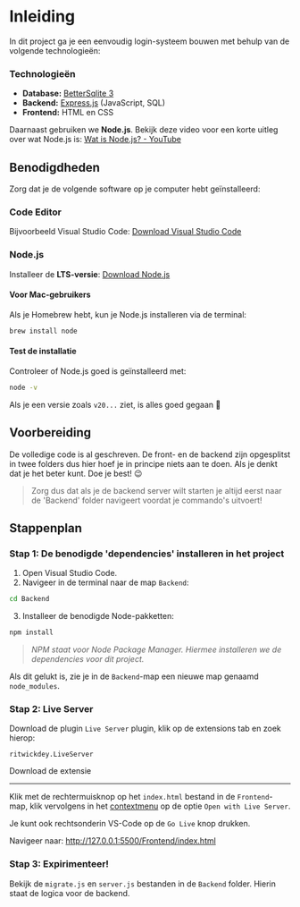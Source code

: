 # Inleiding

In dit project ga je een eenvoudig login-systeem bouwen met behulp van de volgende technologieën:

### Technologieën

* **Database:** [BetterSqlite 3](https://github.com/WiseLibs/better-sqlite3)
* **Backend:** [Express.js](https://www.npmjs.com/package/express) (JavaScript, SQL)
* **Frontend:** HTML en CSS

Daarnaast gebruiken we **Node.js**. Bekijk deze video voor een korte uitleg over wat Node.js is:
[Wat is Node.js? - YouTube](https://www.youtube.com/watch?v=akzvd9XQX4U&ab_channel=RusiruGunaratne)

## Benodigdheden

Zorg dat je de volgende software op je computer hebt geïnstalleerd:

### Code Editor

Bijvoorbeeld Visual Studio Code:
[Download Visual Studio Code](https://code.visualstudio.com/)

### Node.js

Installeer de **LTS-versie**:
[Download Node.js](https://nodejs.org/en)

#### Voor Mac-gebruikers

Als je Homebrew hebt, kun je Node.js installeren via de terminal:

```sh
brew install node
```

#### Test de installatie

Controleer of Node.js goed is geïnstalleerd met:

```sh
node -v
```

Als je een versie zoals `v20...` ziet, is alles goed gegaan 🥳

## Voorbereiding

De volledige code is al geschreven. De front- en de backend zijn opgesplitst in twee folders dus hier hoef je in principe niets aan te doen. Als je denkt dat je het beter kunt. Doe je best! 😉

>Zorg dus dat als je de backend server wilt starten je altijd eerst naar de 'Backend' folder navigeert voordat je commando's uitvoert!

## Stappenplan

### Stap 1: De benodigde 'dependencies' installeren in het project

1. Open Visual Studio Code.
2. Navigeer in de terminal naar de map `Backend`:

```sh
cd Backend
```

3. Installeer de benodigde Node-pakketten:

```sh
npm install
```

> *NPM staat voor Node Package Manager. Hiermee installeren we de dependencies voor dit project.*

Als dit gelukt is, zie je in de `Backend`-map een nieuwe map genaamd `node_modules`.

### Stap 2: Live Server

Download de plugin `Live Server` plugin, klik op de extensions tab en zoek hierop:
```
ritwickdey.LiveServer
```
Download de extensie
<hr>

Klik met de rechtermuisknop op het `index.html` bestand in de `Frontend`-map, klik vervolgens in het [contextmenu](https://en.wikipedia.org/wiki/Context_menu) op de optie `Open with Live Server`. 

Je kunt ook rechtsonderin VS-Code op de `Go Live` knop drukken. 

Navigeer naar:
http://127.0.0.1:5500/Frontend/index.html

### Stap 3: Expirimenteer!

Bekijk de `migrate.js` en `server.js` bestanden in de `Backend` folder. Hierin staat de logica voor de backend.

